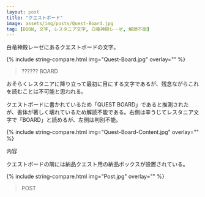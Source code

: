 ```yaml
---
layout: post
title: "クエストボード"
image: assets/img/posts/Quest-Board.jpg
tag: [DDON, 文字, レスタニア文字, 白竜神殿レーゼ, 解読不能]
---
```


白竜神殿レーゼにあるクエストボードの文字。

{% include string-compare.html img="Quest-Board.jpg" overlay="" %}

> ?????? BOARD

おそらくレスタニアに降り立って最初に目にする文字であるが、残念ながらこれを読むことは不可能と思われる。

クエストボードに書かれているため「QUEST BOARD」であると推測されたが、書体が著しく壊れているため解読不能である。右側は辛うじてレスタニア文字で「BOARD」と読めるが、左側は判別不能。



{% include string-compare.html img="Quest-Board-Content.jpg" overlay="" %}

内容



クエストボードの隣には納品クエスト用の納品ボックスが設置されている。

{% include string-compare.html img="Post.jpg" overlay="" %}

> POST

